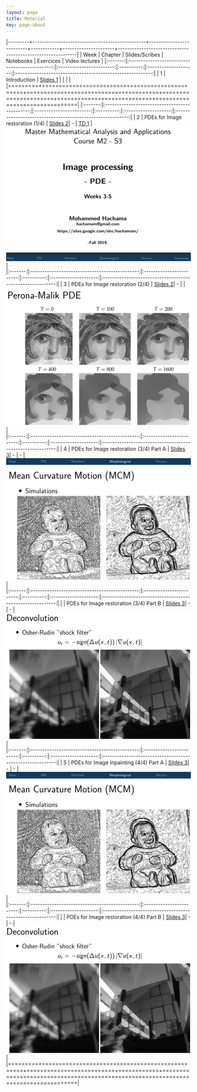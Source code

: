 ```yaml
---
layout: page
title: Material
key: page-about
---
```

 

|---------+------------------------------------------------+--------------------------+------------+----------------------+------------------------------------------------------------|
| Week    |          Chapter                               | Slides/Scribes           | Notebooks  |  Exercices           |    Video lectures                                          |
|:-------:|:----------------------------------------------:|:------------------------:|:----------:|:--------------------:|:----------------------------------------------------------:|
|   1     | Introduction                                   | [Slides 1](slides#pde)   |            |                      |                                                            |
|=========+================================================+==========================+============+======================+============================================================|
|:-------:|:----------------------------------------------:|:------------------------:|:----------:|:--------------------:|:----------------------------------------------------------:|
|  2      | PDEs for Image restoration (1/4)               | [Slides 2](slides#pde1_2)|      -     |  [TD 1](td/TD1.pdf)  |   [![Lecture 1](lect/lect1.png)](https://youtu.be/P0OFsGGyGic)   |    
|:-------:|:----------------------------------------------:|:------------------------:|:----------:|:--------------------:|:----------------------------------------------------------:|
|  3      | PDEs for Image restoration (2/4)               | [Slides 2](slides#pde1_2)|      -     |                      |   [![Lecture 2](lect/lect2.png)](https://youtu.be/ho2bTLiGmtc)     |    
|:-------:|:----------------------------------------------:|:------------------------:|:----------:|:--------------------:|:----------------------------------------------------------:|
|  4      | PDEs for Image restoration (3/4)  Part A       | [Slides 3](slides#pde1_2)|      -     |           -          | [![Lecture 3_1](lect/lect3_1.png)](https://youtu.be/kcx62MLB28Q)|    
|:-------:|:----------------------------------------------:|:------------------------:|:----------:|:--------------------:|:----------------------------------------------------------:|
|         | PDEs for Image restoration (3/4)  Part B       | [Slides 3](slides#pde1_2)|      -     |           -          | [![Lecture 3_2](lect/lect3_2.png)](https://youtu.be/327FhLrdJvE)|    
|:-------:|:----------------------------------------------:|:------------------------:|:----------:|:--------------------:|:----------------------------------------------------------:|
|  5      | PDEs for Image Inpainting  (4/4) Part A        | [Slides 3](slides#pde1_2)|      -     |           -          | [![Lecture 3_1](lect/lect3_1.png)](https://youtu.be/FYZ6BppEBW8)|    
|:-------:|:----------------------------------------------:|:------------------------:|:----------:|:--------------------:|:----------------------------------------------------------:|
|         | PDEs for Image restoration (4/4) Part B        | [Slides 3](slides#pde1_2)|      -     |           -          | [![Lecture 3_2](lect/lect3_2.png)](https://youtu.be/5ZTWRhGJSsw)|    
|=========+================================================+==========================+============+============+======================================================================|


<!-- 

|---------+------------------------------------------------+--------------------------+------------+----------------------+--------------------------|
| Week    |          Chapter                               | Slides/Scribes           | Notebooks  |  Exercices           |    Video lectures        |
|:-------:|:----------------------------------------------:|:------------------------:|:----------:|:--------------------:|:------------------------:|
|   1     | Introduction                                   |             -            |            |                      |                          |
|=========+================================================+==========================+============+======================+==========================|
|:-------:|:----------------------------------------------:|:------------------------:|:----------:|:--------------------:|:------------------------:|
|  2,3    | PDEs (1/2)                                     | [Slides 2](slides#)      |      -     |  [TD 1](td/TD1.pdf)  |   [![Lecture 1](lect/lect1.png)](https://youtu.be/P0OFsGGyGic) |      
|:-------:|:----------------------------------------------:|:------------------------:|:----------:|:--------------------:|:----------:|
|:-------:|:----------------------------------------------:|:------------------------:|:----------:|:----------:|:----------:|
|  4,5,6  | PDEs (2/2): Image restoration                  | [Slides 3](slides#)      |      -     |            |            |
|=========+================================================+==========================+============+============+============|
|   7     | Variational calculus (1/2)                     | [Slides 4](slides#)      |      -     |            |            |
|:-------:|:----------------------------------------------:|:------------------------:|:----------:|:----------:|:----------:|
|  8,9-10 | Variational calculus (2/2): Image restoration  | [Slides 5](slides#)      |      -     |            |            |
|=========+================================================+==========================+============+============+============|
| 11-12   | Image segmentation                             | [Slides 6](slides#)      |      -     |            |            |
|=========+================================================+==========================+============+============+============|



|---------+------------------------------------------------+--------------------------+------------+------------|
| Week    |          Chapter                               | Slides/Scribes           | Notebooks  |  Exercices |
|:-------:|:----------------------------------------------:|:------------------------:|:----------:|:----------:|
|   1     | Introduction                                   | [Slides 1](slides#intro) |      -     | [TD 1](td/TD1.pdf)|
|=========+================================================+==========================+============+============|
|:-------:|:----------------------------------------------:|:------------------------:|:----------:|:----------:|
|  2-3    | Mathematical tools                             | [Slides 2](slides#)      |      -     | [TD 2](td/TD2.pdf)|
|:-------:|:----------------------------------------------:|:------------------------:|:----------:|:----------:|
|  4-5    | PDEs (1/2)                                     | [Slides 3](slides#)      |      -     |            |
|:-------:|:----------------------------------------------:|:------------------------:|:----------:|:----------:|
|  6-7    | PDEs (2/2): Image restoration                  | [Slides 4](slides#)      |      -     |            |
|=========+================================================+==========================+============+============|
|   8     | Variational calculus (1/2)                     | [Slides 5](slides#)      |      -     |            |
|:-------:|:----------------------------------------------:|:------------------------:|:----------:|:----------:|
|  9-10   | Variational calculus (2/2): Image restoration  | [Slides 6](slides#)      |      -     |            |
|=========+================================================+==========================+============+============|
| 11-12   | Image segmentation                             | [Slides 8](slides#)      |      -     |            |
|=========+================================================+==========================+============+============| -->
